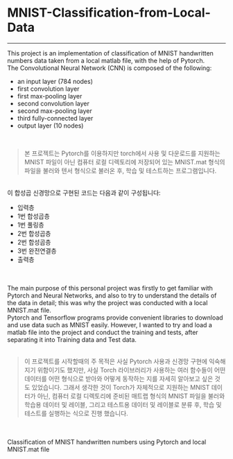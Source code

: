 # MNIST-Classification-from-Local-Data </br>
_____________________________________________________________
This project is an implementation of classification of MNIST handwritten numbers data taken from a local matlab file,
with the help of Pytorch. </br>
The Convolutional Neural Network (CNN) is composed of the following: </br>

- an input layer (784 nodes)
- first convolution layer
- first max-pooling layer
- second convolution layer
- second max-pooling layer
- third fully-connected layer
- output layer (10 nodes)


</br>

> 본 프로젝트는 Pytorch를 이용하지만 torch에서 사용 및 다운로드를 지원하는 MNIST 파일이 아닌 컴퓨터 로컬 디렉토리에 저장되어 있는 MNIST.mat 형식의 파일을
  불러와 텐서 형식으로 불러온 후, 학습 및 테스트하는 프로그램입니다. 
  
</br>
이 합성곱 신경망으로 구현된 코드는 다음과 같이 구성됩니다:</br>

- 입력층
- 1번 합성곱층
- 1번 풀링층
- 2번 합성곱층
- 2번 합성곱층
- 3번 완전연결층
- 출력층

</br>
</br>
The main purpose of this personal project was firstly to get familiar with Pytorch and Neural Networks, and also to try to
understand the details of the data in detail; this was why the project was conducted with a local MNIST.mat file. 
</br>
Pytorch and Tensorflow programs provide convenient libraries to download and use data such as MNIST easily. However, I wanted
to try and load a matlab file into the project and conduct the training and tests, after separating it into Training data and Test data. </br></br>

> 이 프로젝트를 시작할때의 주 목적은 사실 Pytorch 사용과 신경망 구현에 익숙해지기 위함이기도 했지만, 사실 Torch 라이브러리가 사용하는 여러 함수들이 어떤 데이터를 
  어떤 형식으로 받아와 어떻게 동작하는 지를 자세히 알아보고 싶은 것도 있었습니다. 그래서 생각한 것이 Torch가 자체적으로 지원하는 MNIST 데이터가 아닌, 컴퓨터 로컬
  디렉토리에 준비된 매트랩 형식의 MNIST 파일을 불러와 학습용 데이터 및 레이블, 그리고 테스트용 데이터 및 레이블로 분류 후, 학습 및 테스트를 실행하는 식으로 진행
  했습니다. 

</br>
</br>
Classification of MNIST handwritten numbers using Pytorch and local MNIST.mat file
